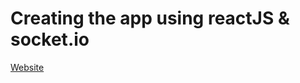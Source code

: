 # Creating the app using reactJS & socket.io 

[Website](https://astounding-biscochitos-637052.netlify.app/)


